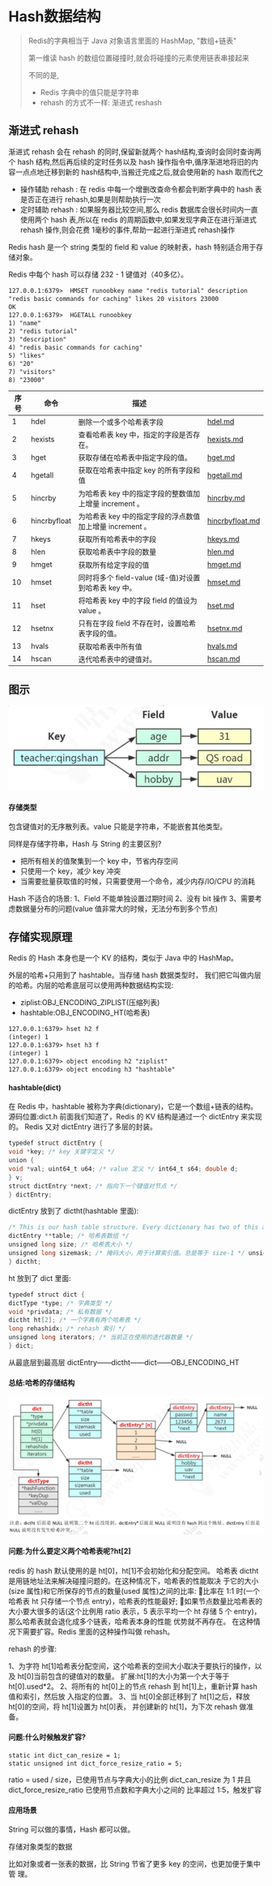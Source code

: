# Hash数据结构

> Redis的字典相当于 Java 对象语言里面的 HashMap, "数组+链表"
>
> 第一维读 hash 的数组位置碰撞时,就会将碰撞的元素使用链表串接起来
>
> 不同的是, 
>
> - Redis 字典中的值只能是字符串
> - rehash 的方式不一样: 渐进式 reshash

## 渐进式 rehash

渐进式 rehash 会在 rehash 的同时,保留新就两个 hash结构,查询时会同时查询两个 hash 结构,然后再后续的定时任务以及 hash 操作指令中,循序渐进地将旧的内容一点点地迁移到新的 hash结构中,当搬迁完成之后,就会使用新的 hash 取而代之

- 操作辅助 rehash : 在 redis 中每一个增删改查命令都会判断字典中的 hash 表是否正在进行 rehash,如果是则帮助执行一次
- 定时辅助 rehash : 如果服务器比较空间,那么 redis 数据库会很长时间内一直使用两个 hash 表,所以在 redis 的周期函数中,如果发现字典正在进行渐进式 rehash 操作,则会花费 1毫秒的事件,帮助一起进行渐进式 rehash操作



Redis hash 是一个 string 类型的 field 和 value 的映射表，hash 特别适合用于存储对象。

Redis 中每个 hash 可以存储 232 - 1 键值对（40多亿）。

```
127.0.0.1:6379>  HMSET runoobkey name "redis tutorial" description "redis basic commands for caching" likes 20 visitors 23000
OK
127.0.0.1:6379>  HGETALL runoobkey
1) "name"
2) "redis tutorial"
3) "description"
4) "redis basic commands for caching"
5) "likes"
6) "20"
7) "visitors"
8) "23000"
```



| 序号 | 命令         | 描述                                                     |                                         |
| ---- | ------------ | -------------------------------------------------------- | --------------------------------------- |
| 1    | hdel         | 删除一个或多个哈希表字段                                 | [hdel.md](hash/hdel.md)                 |
| 2    | hexists      | 查看哈希表 key 中，指定的字段是否存在。                  | [hexists.md](hash/hexists.md)           |
| 3    | hget         | 获取存储在哈希表中指定字段的值。                         | [hget.md](hash/hget.md)                 |
| 4    | hgetall      | 获取在哈希表中指定 key 的所有字段和值                    | [hgetall.md](hash/hgetall.md)           |
| 5    | hincrby      | 为哈希表 key 中的指定字段的整数值加上增量 increment 。   | [hincrby.md](hash/hincrby.md)           |
| 6    | hincrbyfloat | 为哈希表 key 中的指定字段的浮点数值加上增量 increment 。 | [hincrbyfloat.md](hash/hincrbyfloat.md) |
| 7    | hkeys        | 获取所有哈希表中的字段                                   | [hkeys.md](hash/hkeys.md)               |
| 8    | hlen         | 获取哈希表中字段的数量                                   | [hlen.md](hash/hlen.md)                 |
| 9    | hmget        | 获取所有给定字段的值                                     | [hmget.md](hash/hmget.md)               |
| 10   | hmset        | 同时将多个 field-value (域-值)对设置到哈希表 key 中。    | [hmset.md](hash/hmset.md)               |
| 11   | hset         | 将哈希表 key 中的字段 field 的值设为 value 。            | [hset.md](hash/hset.md)                 |
| 12   | hsetnx       | 只有在字段 field 不存在时，设置哈希表字段的值。          | [hsetnx.md](hash/hsetnx.md)             |
| 13   | hvals        | 获取哈希表中所有值                                       | [hvals.md](hash/hvals.md)               |
| 14   | hscan        | 迭代哈希表中的键值对。                                   | [hscan.md](hash/hscan.md)               |

##  图示

![image-20200406192533683](assets/image-20200406192533683.png)

#### 存储类型

包含键值对的无序散列表。value 只能是字符串，不能嵌套其他类型。

同样是存储字符串，Hash 与 String 的主要区别?

- 把所有相关的值聚集到一个 key 中，节省内存空间
- 只使用一个 key，减少 key 冲突 
- 当需要批量获取值的时候，只需要使用一个命令，减少内存/IO/CPU 的消耗

Hash 不适合的场景:
1、Field 不能单独设置过期时间
2、没有 bit 操作
3、需要考虑数据量分布的问题(value 值非常大的时候，无法分布到多个节点)

## 存储实现原理

Redis 的 Hash 本身也是一个 KV 的结构，类似于 Java 中的 HashMap。

外层的哈希+只用到了 hashtable。当存储 hash 数据类型时， 我们把它叫做内层的哈希。内层的哈希底层可以使用两种数据结构实现:

- ziplist:OBJ_ENCODING_ZIPLIST(压缩列表) 
- hashtable:OBJ_ENCODING_HT(哈希表)

```
127.0.0.1:6379> hset h2 f 
(integer) 1
127.0.0.1:6379> hset h3 f 
(integer) 1
127.0.0.1:6379> object encoding h2 "ziplist"
127.0.0.1:6379> object encoding h3 "hashtable"
```



#### hashtable(dict)

在 Redis 中，hashtable 被称为字典(dictionary)，它是一个数组+链表的结构。
源码位置:dict.h
前面我们知道了，Redis 的 KV 结构是通过一个 dictEntry 来实现的。
Redis 又对 dictEntry 进行了多层的封装。

```java
typedef struct dictEntry {
void *key; /* key 关键字定义 */
union {
void *val; uint64_t u64; /* value 定义 */ int64_t s64; double d;
} v;
struct dictEntry *next; /* 指向下一个键值对节点 */
} dictEntry;
```

dictEntry 放到了 dictht(hashtable 里面):

```java
/* This is our hash table structure. Every dictionary has two of this as we * implement incremental rehashing, for the old to the new table. */ typedef struct dictht {
dictEntry **table; /* 哈希表数组 */
unsigned long size; /* 哈希表大小 */
unsigned long sizemask; /* 掩码大小，用于计算索引值。总是等于 size-1 */ unsigned long used; /* 已有节点数 */
} dictht;
```

ht 放到了 dict 里面:

```java
typedef struct dict {
dictType *type; /* 字典类型 */
void *privdata; /* 私有数据 */
dictht ht[2]; /* 一个字典有两个哈希表 */
long rehashidx; /* rehash 索引 */
unsigned long iterators; /* 当前正在使用的迭代器数量 */
} dict;
```

从最底层到最高层 dictEntry——dictht——dict——OBJ_ENCODING_HT

#### 总结:哈希的存储结构

![image-20200406200343297](assets/image-20200406200343297.png)

#### 问题:为什么要定义两个哈希表呢?ht[2]

redis 的 hash 默认使用的是 ht[0]，ht[1]不会初始化和分配空间。
哈希表 dictht 是用链地址法来解决碰撞问题的。在这种情况下，哈希表的性能取决 于它的大小(size 属性)和它所保存的节点的数量(used 属性)之间的比率:
比率在 1:1 时(一个哈希表 ht 只存储一个节点 entry)，哈希表的性能最好; 如果节点数量比哈希表的大小要大很多的话(这个比例用 ratio 表示，5 表示平均一个 ht 存储 5 个 entry)，那么哈希表就会退化成多个链表，哈希表本身的性能
优势就不再存在。
在这种情况下需要扩容。Redis 里面的这种操作叫做 rehash。

rehash 的步骤:

1、为字符 ht[1]哈希表分配空间，这个哈希表的空间大小取决于要执行的操作，以
及 ht[0]当前包含的键值对的数量。
扩展:ht[1]的大小为第一个大于等于 ht[0].used*2。
2、将所有的 ht[0]上的节点 rehash 到 ht[1]上，重新计算 hash 值和索引，然后放
入指定的位置。
3、当 ht[0]全部迁移到了 ht[1]之后，释放 ht[0]的空间，将 ht[1]设置为 ht[0]表，
并创建新的 ht[1]，为下次 rehash 做准备。

####   问题:什么时候触发扩容?

```
static int dict_can_resize = 1;
static unsigned int dict_force_resize_ratio = 5;
```

ratio = used / size，已使用节点与字典大小的比例
dict_can_resize 为 1 并且 dict_force_resize_ratio 已使用节点数和字典大小之间的 比率超过 1:5，触发扩容

#### 应用场景

String 可以做的事情，Hash 都可以做。

存储对象类型的数据

比如对象或者一张表的数据，比 String 节省了更多 key 的空间，也更加便于集中管 理。
